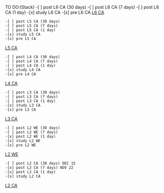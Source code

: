 TO DO:(Stack)
    -[ ] post L6 CA (30 days)
    -[ ] post L6 CA (7 days) 
    -[ ] post L6 CA (1 day) 
    -[x] study L6 CA
    -[x] pre L6 CA 
[L6 CA](SEM2/CA/notes/L6/)

    -[ ] post L5 CA (30 days)
    -[ ] post L5 CA (7 days) 
    -[ ] post L5 CA (1 day) 
    -[x] study L5 CA
    -[x] pre L5 CA 
[L5 CA](SEM2/CA/notes/L5/)

    -[ ] post L4 CA (30 days)
    -[ ] post L4 CA (7 days) 
    -[ ] post L4 CA (1 day) 
    -[x] study L4 CA
    -[x] pre L4 CA 
[L4 CA](SEM2/CA/notes/L4/)

    -[ ] post L3 CA (30 days)
    -[ ] post L3 CA (7 days)
    -[ ] post L3 CA (1 day)
    -[x] study L3 CA
    -[x] pre L3 CA
[L3 CA](SEM2/CA/notes/L3/)

    -[ ] post L2 WE (30 days)
    -[ ] post L2 WE (7 days) 
    -[x] post L2 WE (1 day) 
    -[x] study L2 WE
    -[x] pre L2 WE
[L2 WE](SEM2/WE/notes/L2/)


    -[ ] post L2 CA (30 days) DEC 15
    -[x] post L2 CA (7 days) NOV 22
    -[x] post L2 CA (1 day)
    -[x] study L2 CA
[L2 CA](SEM2/CA/notes/L2/)
